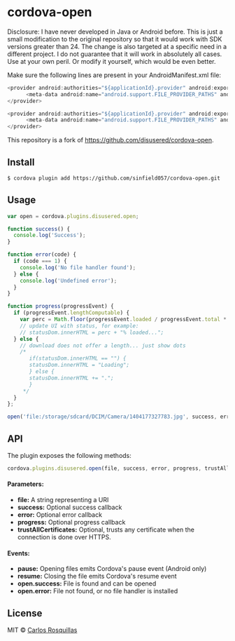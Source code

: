 cordova-open
====

Disclosure:
I have never developed in Java or Android before. This is just a small modification to the original repository so that it would work with SDK versions greater than 24. The change is also targeted at a specific need in a different project. I do not guarantee that it will work in absolutely all cases. Use at your own peril. Or modify it yourself, which would be even better.

Make sure the following lines are present in your AndroidManifest.xml file:
```javascript
<provider android:authorities="${applicationId}.provider" android:exported="false" android:grantUriPermissions="true" android:name="android.support.v4.content.FileProvider">
      <meta-data android:name="android.support.FILE_PROVIDER_PATHS" android:resource="@xml/provider_paths"/>
</provider>

<provider android:authorities="${applicationId}.provider" android:exported="false" android:grantUriPermissions="true" android:name=".GenericFileProvider">
      <meta-data android:name="android.support.FILE_PROVIDER_PATHS" android:resource="@xml/provider_paths"/>
</provider>
```


This repository is a fork of https://github.com/disusered/cordova-open.


## Install

```bash
$ cordova plugin add https://github.com/sinfield057/cordova-open.git
```

## Usage

```javascript
var open = cordova.plugins.disusered.open;

function success() {
  console.log('Success');
}

function error(code) {
  if (code === 1) {
    console.log('No file handler found');
  } else {
    console.log('Undefined error');
  }
}

function progress(progressEvent) {
  if (progressEvent.lengthComputable) {
    var perc = Math.floor(progressEvent.loaded / progressEvent.total * 100);
    // update UI with status, for example:
    // statusDom.innerHTML = perc + "% loaded...";
  } else {
    // download does not offer a length... just show dots
    /*
       if(statusDom.innerHTML == "") {
       statusDom.innerHTML = "Loading";
       } else {
       statusDom.innerHTML += ".";
       }
     */
  }
};

open('file:/storage/sdcard/DCIM/Camera/1404177327783.jpg', success, error, progress);
```

## API
The plugin exposes the following methods:

```javascript
cordova.plugins.disusered.open(file, success, error, progress, trustAllCertificates)
```

#### Parameters:
* __file:__ A string representing a URI
* __success:__ Optional success callback
* __error:__ Optional error callback
* __progress:__ Optional progress callback
* __trustAllCertificates:__ Optional, trusts any certificate when the connection is done over HTTPS.

#### Events:
* __pause:__ Opening files emits Cordova's pause event (Android only)
* __resume:__ Closing the file emits Cordova's resume event
* __open.success:__ File is found and can be opened
* __open.error:__ File not found, or no file handler is installed

## License

MIT © [Carlos Rosquillas](http://carlosanton.io)
